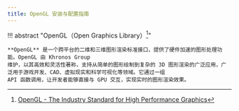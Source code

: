 ```yaml
---
title: OpenGL 安装与配置指南
---
```


!!! abstract "OpenGL（Open Graphics Library）[^1]"

    **OpenGL** 是一个跨平台的二维和三维图形渲染标准接口，提供了硬件加速的图形处理功能。OpenGL 由 Khronos Group
    维护，以其高效和灵活性著称，支持从简单的图形绘制到复杂的 3D 图形渲染的广泛应用，广泛用于游戏开发、CAD、虚拟现实和科学可视化等领域。它通过一组
    API 函数调用，让开发者能够直接与 GPU 交互，实现实时的图形渲染效果。

[^1]: [OpenGL - The Industry Standard for High Performance Graphics](https://www.opengl.org)
